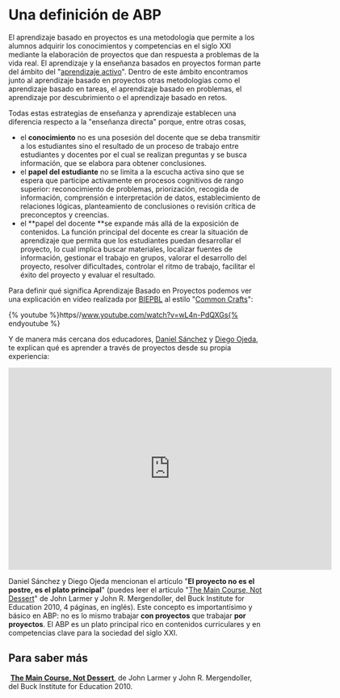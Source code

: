 
# Una definición de ABP

El aprendizaje basado en proyectos es una metodología que permite a los alumnos adquirir los conocimientos y competencias en el siglo XXI mediante la elaboración de proyectos que dan respuesta a problemas de la vida real. El aprendizaje y la enseñanza basados en proyectos forman parte del ámbito del "[aprendizaje activo](http://tecnologiaedu.us.es/mec2011/htm/tema4/3.htm)". Dentro de este ámbito encontramos junto al aprendizaje basado en proyectos otras metodologías como el aprendizaje basado en tareas, el aprendizaje basado en problemas, el aprendizaje por descubrimiento o el aprendizaje basado en retos.

Todas estas estrategias de enseñanza y aprendizaje establecen una diferencia respecto a la "enseñanza directa" porque, entre otras cosas,

- el **conocimiento** no es una posesión del docente que se deba transmitir a los estudiantes sino el resultado de un proceso de trabajo entre estudiantes y docentes por el cual se realizan preguntas y se busca información, que se elabora para obtener conclusiones.
- el **papel del estudiante** no se limita a la escucha activa sino que se espera que participe activamente en procesos cognitivos de rango superior: reconocimiento de problemas, priorización, recogida de información, comprensión e interpretación de datos, establecimiento de relaciones lógicas, planteamiento de conclusiones o revisión crítica de preconceptos y creencias.
- el **papel del docente **se expande más allá de la exposición de contenidos. La función principal del docente es crear la situación de aprendizaje que permita que los estudiantes puedan desarrollar el proyecto, lo cual implica buscar materiales, localizar fuentes de información, gestionar el trabajo en grupos, valorar el desarrollo del proyecto, resolver dificultades, controlar el ritmo de trabajo, facilitar el éxito del proyecto y evaluar el resultado.

Para definir qué significa Aprendizaje Basado en Proyectos podemos ver una explicación en vídeo realizada por [BIEPBL](http://youtu.be/wL4n-PdQXGs) al estilo "[Common Crafts](http://www.commoncraft.com/)":

{% youtube %}https//www.youtube.com/watch?v=wL4n-PdQXGs{% endyoutube %}

Y de manera más cercana dos educadores, [Daniel Sánchez](http://twitter.com/dasava) y [Diego Ojeda](http://twitter.com/interele), te explican qué es aprender a través de proyectos desde su propia experiencia:

<iframe width="640" height="400" src="https://video.thinglink.com/videos/621657661460447232" frameborder="0" allowfullscreen="" mozallowfullscreen="" webkitallowfullscreen=""></iframe>

Daniel Sánchez y Diego Ojeda mencionan el artículo "**El proyecto no es el postre, es el plato principal**" (puedes leer el artículo "[The Main Course, Not Dessert](http://www.bie.org/tools/freebies/main_course_not_dessert)" de John Larmer y John R. Mergendoller, del Buck Institute for Education 2010, 4 páginas, en inglés). Este concepto es importantísimo y básico en ABP: no es lo mismo trabajar ****con** proyectos** que trabajar ****por** proyectos**. El ABP es un plato principal rico en contenidos curriculares y en competencias clave para la sociedad del siglo XXI.

## Para saber más

 **[The Main Course, Not Dessert](http://www.bie.org/tools/freebies/main_course_not_dessert)**, de John Larmer y John R. Mergendoller, del Buck Institute for Education 2010.
